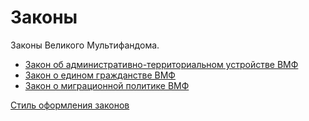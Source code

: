 # Законы

Законы Великого Мультифандома.

- [Закон об административно-территориальном устройстве ВМФ](Законы/Закон%20об%20административно-территориальном%20устройстве%20ВМФ)
- [Закон о едином гражданстве ВМФ](Законы/Закон%20о%20едином%20гражданстве%20ВМФ)
- [Закон о миграционной политике ВМФ](Законы/Закон%20о%20миграционной%20политике%20ВМФ)

[Стиль оформления законов](Законы/Стиль%20оформления%20законов)
